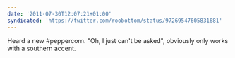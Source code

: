 ```yaml
---
date: '2011-07-30T12:07:21+01:00'
syndicated: 'https://twitter.com/roobottom/status/97269547605831681'
---
```

Heard a new #peppercorn. "Oh, I just can't be asked", obviously only works with a southern accent.
